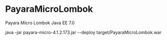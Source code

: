 # PayaraMicroLombok
Payara Micro Lombok Java EE 7.0  


java -jar payara-micro-4.1.2.173.jar --deploy target/PayaraMicroLombok.war 




